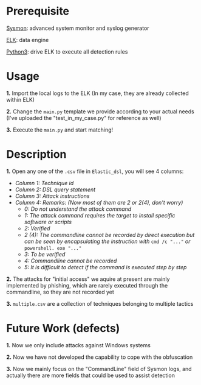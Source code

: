 # Prerequisite
 [Sysmon](https://learn.microsoft.com/en-us/sysinternals/downloads/sysmon): advanced system monitor and syslog generator 

 [ELK](https://www.elastic.co/what-is/elk-stack): data engine<br>
 
 [Python3](https://www.python.org/downloads/): drive ELK to execute all detection rules
<br>

# Usage
**1.** Import the local logs to the ELK (In my case, they are already collected within ELK) 

**2.** Change the `main.py` template we provide according to your actual needs (I've uploaded the "test_in_my_case.py" for reference as well)

**3.** Execute the `main.py` and start matching!
<br>

# Description
**1.** Open any one of the `.csv` file in `Elastic_dsl`, you will see 4 columns:
 - *Column 1: Technique id*
 - *Column 2: DSL query statement*
 - *Column 3: Attack instructions*
 - *Column 4: Remarks: (Now most of them are 2 or 2(4), don't worry)*
   - *0: Do not understand the attack command*
   - *1: The attack command requires the target to install specific software or scripts*
   - *2: Verified*
   - *2 (4): The commandline cannot be recorded by direct execution but can be seen by encapsulating the instruction with* `cmd /c "..."` *or* `powershell. exe "..."`
   - *3: To be verified*
   - *4: Commandline cannot be recorded*
   - *5: It is difficult to detect if the command is executed step by step*

**2.** The attacks for "initial access" we aquire at present are mainly implemented by phishing, which are rarely executed through the commandline, so they are not recorded yet

**3.** `multiple.csv` are a collection of techniques belonging to multiple tactics
<br>

# Future Work (defects)
**1.** Now we only include attacks against Windows systems

**2.** Now we have not developed the capability to cope with the obfuscation

**3.** Now we mainly focus on the "CommandLine" field of Sysmon logs, and actually there are more fields that could be used to assist detection

